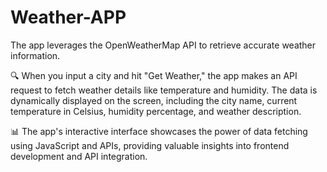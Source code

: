 # Weather-APP

 The app leverages the OpenWeatherMap API to retrieve accurate weather information.

🔍 When you input a city and hit "Get Weather," the app makes an API request to fetch weather details like temperature and humidity. The data is dynamically displayed on the screen, including the city name, current temperature in Celsius, humidity percentage, and weather description.

📊 The app's interactive interface showcases the power of data fetching using JavaScript and APIs, providing valuable insights into frontend development and API integration.
